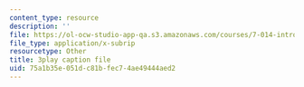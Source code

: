 ```yaml
---
content_type: resource
description: ''
file: https://ol-ocw-studio-app-qa.s3.amazonaws.com/courses/7-014-introductory-biology-spring-2005/75a1b35e051dc81bfec74ae49444aed2_vES9nISxtjk.srt
file_type: application/x-subrip
resourcetype: Other
title: 3play caption file
uid: 75a1b35e-051d-c81b-fec7-4ae49444aed2
---
```


